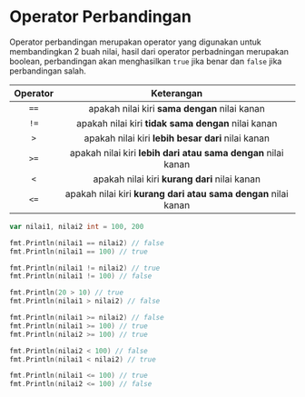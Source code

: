 # Operator Perbandingan

Operator perbandingan merupakan operator yang digunakan untuk membandingkan 2 buah nilai, hasil dari operator perbadningan merupakan boolean, perbandingan akan menghasilkan `true` jika benar dan `false` jika perbandingan salah.

| Operator |                           Keterangan                           |
| :------: | :------------------------------------------------------------: |
|   `==`   |         apakah nilai kiri **sama dengan** nilai kanan          |
|   `!=`   |      apakah nilai kiri **tidak sama dengan** nilai kanan       |
|   `>`    |       apakah nilai kiri **lebih besar dari** nilai kanan       |
|   `>=`   | apakah nilai kiri **lebih dari atau sama dengan** nilai kanan  |
|   `<`    |         apakah nilai kiri **kurang dari** nilai kanan          |
|   `<=`   | apakah nilai kiri **kurang dari atau sama dengan** nilai kanan |

```go
var nilai1, nilai2 int = 100, 200

fmt.Println(nilai1 == nilai2) // false
fmt.Println(nilai1 == 100) // true

fmt.Println(nilai1 != nilai2) // true
fmt.Println(nilai1 != 100) // false

fmt.Println(20 > 10) // true
fmt.Println(nilai1 > nilai2) // false

fmt.Println(nilai1 >= nilai2) // false
fmt.Println(nilai1 >= 100) // true
fmt.Println(nilai2 >= 100) // true

fmt.Println(nilai2 < 100) // false
fmt.Println(nilai1 < nilai2) // true

fmt.Println(nilai1 <= 100) // true
fmt.Println(nilai2 <= 100) // false
```
